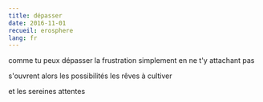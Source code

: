 ```yaml
---
title: dépasser
date: 2016-11-01
recueil: erosphere
lang: fr
---
```


comme tu peux dépasser la frustration
simplement en ne t'y attachant pas

s'ouvrent alors les possibilités
les rêves à cultiver

et les sereines attentes
